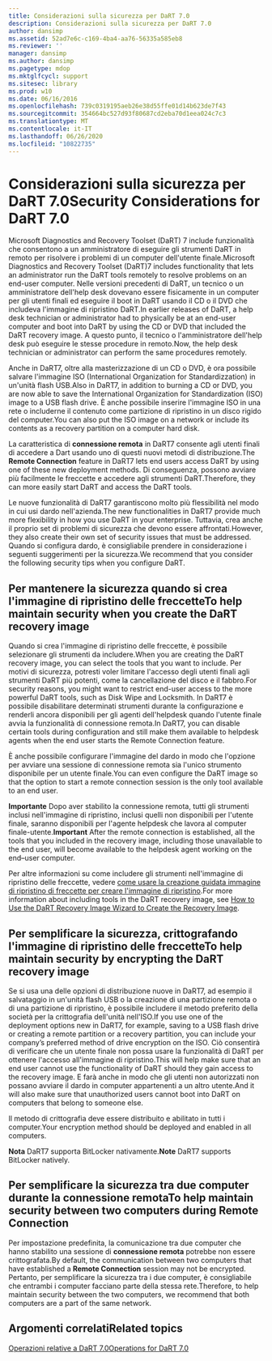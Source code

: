 ```yaml
---
title: Considerazioni sulla sicurezza per DaRT 7.0
description: Considerazioni sulla sicurezza per DaRT 7.0
author: dansimp
ms.assetid: 52ad7e6c-c169-4ba4-aa76-56335a585eb8
ms.reviewer: ''
manager: dansimp
ms.author: dansimp
ms.pagetype: mdop
ms.mktglfcycl: support
ms.sitesec: library
ms.prod: w10
ms.date: 06/16/2016
ms.openlocfilehash: 739c0319195aeb26e38d55ffe01d14b623de7f43
ms.sourcegitcommit: 354664bc527d93f80687cd2eba70d1eea024c7c3
ms.translationtype: MT
ms.contentlocale: it-IT
ms.lasthandoff: 06/26/2020
ms.locfileid: "10822735"
---
```

# <span data-ttu-id="cc10f-103">Considerazioni sulla sicurezza per DaRT 7.0</span><span class="sxs-lookup"><span data-stu-id="cc10f-103">Security Considerations for DaRT 7.0</span></span>


<span data-ttu-id="cc10f-104">Microsoft Diagnostics and Recovery Toolset (DaRT) 7 include funzionalità che consentono a un amministratore di eseguire gli strumenti DaRT in remoto per risolvere i problemi di un computer dell'utente finale.</span><span class="sxs-lookup"><span data-stu-id="cc10f-104">Microsoft Diagnostics and Recovery Toolset (DaRT)7 includes functionality that lets an administrator run the DaRT tools remotely to resolve problems on an end-user computer.</span></span> <span data-ttu-id="cc10f-105">Nelle versioni precedenti di DaRT, un tecnico o un amministratore dell'help desk dovevano essere fisicamente in un computer per gli utenti finali ed eseguire il boot in DaRT usando il CD o il DVD che includeva l'immagine di ripristino DaRT.</span><span class="sxs-lookup"><span data-stu-id="cc10f-105">In earlier releases of DaRT, a help desk technician or administrator had to physically be at an end-user computer and boot into DaRT by using the CD or DVD that included the DaRT recovery image.</span></span> <span data-ttu-id="cc10f-106">A questo punto, il tecnico o l'amministratore dell'help desk può eseguire le stesse procedure in remoto.</span><span class="sxs-lookup"><span data-stu-id="cc10f-106">Now, the help desk technician or administrator can perform the same procedures remotely.</span></span>

<span data-ttu-id="cc10f-107">Anche in DaRT7, oltre alla masterizzazione di un CD o DVD, è ora possibile salvare l'immagine ISO (International Organization for Standardizzation) in un'unità flash USB.</span><span class="sxs-lookup"><span data-stu-id="cc10f-107">Also in DaRT7, in addition to burning a CD or DVD, you are now able to save the International Organization for Standardization (ISO) image to a USB flash drive.</span></span> <span data-ttu-id="cc10f-108">È anche possibile inserire l'immagine ISO in una rete o includerne il contenuto come partizione di ripristino in un disco rigido del computer.</span><span class="sxs-lookup"><span data-stu-id="cc10f-108">You can also put the ISO image on a network or include its contents as a recovery partition on a computer hard disk.</span></span>

<span data-ttu-id="cc10f-109">La caratteristica di **connessione remota** in DaRT7 consente agli utenti finali di accedere a Dart usando uno di questi nuovi metodi di distribuzione.</span><span class="sxs-lookup"><span data-stu-id="cc10f-109">The **Remote Connection** feature in DaRT7 lets end users access DaRT by using one of these new deployment methods.</span></span> <span data-ttu-id="cc10f-110">Di conseguenza, possono avviare più facilmente le freccette e accedere agli strumenti DaRT.</span><span class="sxs-lookup"><span data-stu-id="cc10f-110">Therefore, they can more easily start DaRT and access the DaRT tools.</span></span>

<span data-ttu-id="cc10f-111">Le nuove funzionalità di DaRT7 garantiscono molto più flessibilità nel modo in cui usi dardo nell'azienda.</span><span class="sxs-lookup"><span data-stu-id="cc10f-111">The new functionalities in DaRT7 provide much more flexibility in how you use DaRT in your enterprise.</span></span> <span data-ttu-id="cc10f-112">Tuttavia, crea anche il proprio set di problemi di sicurezza che devono essere affrontati.</span><span class="sxs-lookup"><span data-stu-id="cc10f-112">However, they also create their own set of security issues that must be addressed.</span></span> <span data-ttu-id="cc10f-113">Quando si configura dardo, è consigliabile prendere in considerazione i seguenti suggerimenti per la sicurezza.</span><span class="sxs-lookup"><span data-stu-id="cc10f-113">We recommend that you consider the following security tips when you configure DaRT.</span></span>

## <span data-ttu-id="cc10f-114">Per mantenere la sicurezza quando si crea l'immagine di ripristino delle freccette</span><span class="sxs-lookup"><span data-stu-id="cc10f-114">To help maintain security when you create the DaRT recovery image</span></span>


<span data-ttu-id="cc10f-115">Quando si crea l'immagine di ripristino delle freccette, è possibile selezionare gli strumenti da includere.</span><span class="sxs-lookup"><span data-stu-id="cc10f-115">When you are creating the DaRT recovery image, you can select the tools that you want to include.</span></span> <span data-ttu-id="cc10f-116">Per motivi di sicurezza, potresti voler limitare l'accesso degli utenti finali agli strumenti DaRT più potenti, come la cancellazione del disco e il fabbro.</span><span class="sxs-lookup"><span data-stu-id="cc10f-116">For security reasons, you might want to restrict end-user access to the more powerful DaRT tools, such as Disk Wipe and Locksmith.</span></span> <span data-ttu-id="cc10f-117">In DaRT7 è possibile disabilitare determinati strumenti durante la configurazione e renderli ancora disponibili per gli agenti dell'helpdesk quando l'utente finale avvia la funzionalità di connessione remota.</span><span class="sxs-lookup"><span data-stu-id="cc10f-117">In DaRT7, you can disable certain tools during configuration and still make them available to helpdesk agents when the end user starts the Remote Connection feature.</span></span>

<span data-ttu-id="cc10f-118">È anche possibile configurare l'immagine del dardo in modo che l'opzione per avviare una sessione di connessione remota sia l'unico strumento disponibile per un utente finale.</span><span class="sxs-lookup"><span data-stu-id="cc10f-118">You can even configure the DaRT image so that the option to start a remote connection session is the only tool available to an end user.</span></span>

<span data-ttu-id="cc10f-119">**Importante**  Dopo aver stabilito la connessione remota, tutti gli strumenti inclusi nell'immagine di ripristino, inclusi quelli non disponibili per l'utente finale, saranno disponibili per l'agente helpdesk che lavora al computer finale-utente.</span><span class="sxs-lookup"><span data-stu-id="cc10f-119">**Important** After the remote connection is established, all the tools that you included in the recovery image, including those unavailable to the end user, will become available to the helpdesk agent working on the end–user computer.</span></span>

 

<span data-ttu-id="cc10f-120">Per altre informazioni su come includere gli strumenti nell'immagine di ripristino delle freccette, vedere [come usare la creazione guidata immagine di ripristino di freccette per creare l'immagine di ripristino](how-to-use-the-dart-recovery-image-wizard-to-create-the-recovery-image-dart-7.md).</span><span class="sxs-lookup"><span data-stu-id="cc10f-120">For more information about including tools in the DaRT recovery image, see [How to Use the DaRT Recovery Image Wizard to Create the Recovery Image](how-to-use-the-dart-recovery-image-wizard-to-create-the-recovery-image-dart-7.md).</span></span>

## <span data-ttu-id="cc10f-121">Per semplificare la sicurezza, crittografando l'immagine di ripristino delle freccette</span><span class="sxs-lookup"><span data-stu-id="cc10f-121">To help maintain security by encrypting the DaRT recovery image</span></span>


<span data-ttu-id="cc10f-122">Se si usa una delle opzioni di distribuzione nuove in DaRT7, ad esempio il salvataggio in un'unità flash USB o la creazione di una partizione remota o di una partizione di ripristino, è possibile includere il metodo preferito della società per la crittografia dell'unità nell'ISO.</span><span class="sxs-lookup"><span data-stu-id="cc10f-122">If you use one of the deployment options new in DaRT7, for example, saving to a USB flash drive or creating a remote partition or a recovery partition, you can include your company’s preferred method of drive encryption on the ISO.</span></span> <span data-ttu-id="cc10f-123">Ciò consentirà di verificare che un utente finale non possa usare la funzionalità di DaRT per ottenere l'accesso all'immagine di ripristino.</span><span class="sxs-lookup"><span data-stu-id="cc10f-123">This will help make sure that an end user cannot use the functionality of DaRT should they gain access to the recovery image.</span></span> <span data-ttu-id="cc10f-124">E farà anche in modo che gli utenti non autorizzati non possano avviare il dardo in computer appartenenti a un altro utente.</span><span class="sxs-lookup"><span data-stu-id="cc10f-124">And it will also make sure that unauthorized users cannot boot into DaRT on computers that belong to someone else.</span></span>

<span data-ttu-id="cc10f-125">Il metodo di crittografia deve essere distribuito e abilitato in tutti i computer.</span><span class="sxs-lookup"><span data-stu-id="cc10f-125">Your encryption method should be deployed and enabled in all computers.</span></span>

<span data-ttu-id="cc10f-126">**Nota**  DaRT7 supporta BitLocker nativamente.</span><span class="sxs-lookup"><span data-stu-id="cc10f-126">**Note** DaRT7 supports BitLocker natively.</span></span>

 

## <span data-ttu-id="cc10f-127">Per semplificare la sicurezza tra due computer durante la connessione remota</span><span class="sxs-lookup"><span data-stu-id="cc10f-127">To help maintain security between two computers during Remote Connection</span></span>


<span data-ttu-id="cc10f-128">Per impostazione predefinita, la comunicazione tra due computer che hanno stabilito una sessione di **connessione remota** potrebbe non essere crittografata.</span><span class="sxs-lookup"><span data-stu-id="cc10f-128">By default, the communication between two computers that have established a **Remote Connection** session may not be encrypted.</span></span> <span data-ttu-id="cc10f-129">Pertanto, per semplificare la sicurezza tra i due computer, è consigliabile che entrambi i computer facciano parte della stessa rete.</span><span class="sxs-lookup"><span data-stu-id="cc10f-129">Therefore, to help maintain security between the two computers, we recommend that both computers are a part of the same network.</span></span>

## <span data-ttu-id="cc10f-130">Argomenti correlati</span><span class="sxs-lookup"><span data-stu-id="cc10f-130">Related topics</span></span>


[<span data-ttu-id="cc10f-131">Operazioni relative a DaRT 7.0</span><span class="sxs-lookup"><span data-stu-id="cc10f-131">Operations for DaRT 7.0</span></span>](operations-for-dart-70-new-ia.md)

 

 





